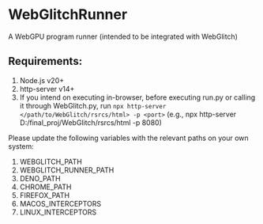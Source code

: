 # WebGlitchRunner

A WebGPU program runner (intended to be integrated with WebGlitch)

## Requirements:

1. Node.js v20+
2. http-server v14+
3. If you intend on executing in-browser, before executing run.py or calling it through WebGlitch.py, run `npx http-server </path/to/WebGlitch/rsrcs/html> -p <port>` (e.g., npx http-server D:/final_proj/WebGlitch/rsrcs/html -p 8080)

Please update the following variables with the relevant paths on your own system:

1. WEBGLITCH_PATH
2. WEBGLITCH_RUNNER_PATH
3. DENO_PATH
4. CHROME_PATH
5. FIREFOX_PATH
6. MACOS_INTERCEPTORS
7. LINUX_INTERCEPTORS
